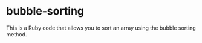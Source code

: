 # bubble-sorting
This is a Ruby code that allows you to sort an array using the bubble sorting method.
